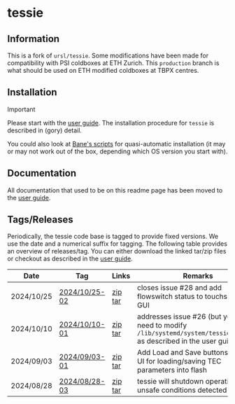 # tessie

## Information
This is a fork of `ursl/tessie`. Some modifications have been made for compatibility with PSI coldboxes at ETH Zurich. This `production` branch is what should be used on ETH modified coldboxes at TBPX centres. 

## Installation
>[!IMPORTANT]
>Please start with the [user guide](https://github.com/ursl/tessie/blob/master/main.pdf).
>The installation procedure for `tessie` is described in (gory) detail.

You could also look at [Bane's scripts](https://github.com/BranislavRistic/tessie/tree/dev) for quasi-automatic installation (it may or may not work out of the box, depending which OS version you start with).

## Documentation
All documentation that used to be on this readme page has been moved to the [user guide](https://github.com/ursl/tessie/blob/master/main.pdf).

## Tags/Releases
Periodically, the tessie code base is tagged to provide fixed versions. We use the date and a numerical suffix for tagging. The following table provides an overview of releases/tag. You can either download the linked tar/zip files or checkout as described in the [user guide](https://github.com/ursl/tessie/blob/master/main.pdf).

|Date   | Tag  | Links   | Remarks   |
| ----- | ----------- | ----- | ---- |
| 2024/10/25 | [2024/10/25-02](https://github.com/ursl/tessie/releases/tag/2024%2F10%2F25-02) &nbsp; &nbsp; &nbsp; &nbsp; &nbsp; &nbsp;  | [zip](https://github.com/ursl/tessie/archive/refs/tags/2024/10/25-02.zip) [tar](https://github.com/ursl/tessie/archive/refs/tags/2024/10/25-02.tar.gz) | closes issue #28 and add flowswitch status to touchscreen GUI |
| 2024/10/10 | [2024/10/10-01](https://github.com/ursl/tessie/releases/tag/2024%2F10%2F10-01)  | [zip](https://github.com/ursl/tessie/archive/refs/tags/2024/10/10-01.zip) [tar](https://github.com/ursl/tessie/archive/refs/tags/2024/10/10-01.tar.gz) | addresses issue #26 (but you also need to modify `/lib/systemd/system/tessie.service` as described in the user guide) |
|2024/09/03 |  [2024/09/03-01](https://github.com/ursl/tessie/releases/tag/2024%2F09%2F03-01)  | [zip](https://github.com/ursl/tessie/archive/refs/tags/2024/09/03-01.zip) [tar](https://github.com/ursl/tessie/archive/refs/tags/2024/09/03-01.tar.gz) | Add Load and Save buttons to web UI for loading/saving TEC parameters into flash  |
|2024/08/28 |  [2024/08/28-03](https://github.com/ursl/tessie/releases/tag/2024%2F08%2F28-03)   | [zip](https://github.com/ursl/tessie/archive/refs/tags/2024/08/28-03.zip) [tar](https://github.com/ursl/tessie/archive/refs/tags/2024/08/28-03.tar.gz) | tessie will shutdown operations if unsafe conditions detected  |
